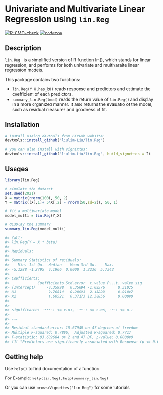 # Univariate and Multivariate Linear Regression using `lin.Reg`
  <!-- badges: start -->
  [![R-CMD-check](https://github.com/liulim-Liu/lin.Reg/workflows/R-CMD-check/badge.svg)](https://github.com/liulim-Liu/lin.Reg/actions)
  [![codecov](https://codecov.io/gh/liulim-Liu/lin.Reg/branch/main/graph/badge.svg)](https://codecov.io/gh/liulim-Liu/lin.Reg)
  <!-- badges: end -->
  
  
## Description

`lin.Reg ` is a simplified version of R function lm(), which stands for linear regression, and performs for both univariate and multivaraite linear regression models.

This package contains two functions:
- `lin.Reg(Y,X,has_b0)` reads response and predictors and estimate the coefficient of each predictors.
- `summary_lin.Reg(lmod)` reads the return value of `lin.Reg()` and display in a more organized manner. It also returns the evaluatio of the model, such as residual measures and goodness of fit.

## Installation
```r
# install useing devtools from GitHub website:
devtools::install_github("liulim-Liu/lin.Reg")

# you can also install with vignittes:
devtools::install_github("liulim-Liu/lin.Reg", build_vignettes = T)
```

## Usages
```r
library(lin.Reg)

# simulate the dataset
set.seed(2021)
X = matrix(rnorm(100), 50, 2)
Y = matrix((X[,1]+ 5*X[,2] + rnorm(50,sd=2)), 50, 1)

# fit a multivariate model
model_multi = lin.Reg(Y,X)

# display the summary
summary_lin.Reg(model_multi)

#> Call:
#> lin.Reg(Y = X * beta)
#> 
#> Residuals:
#> 
#> Summary Statistics of residuals:
#>    Min. 1st Qu.  Median    Mean 3rd Qu.    Max. 
#> -5.1288 -1.2795  0.1966  0.0000  1.2236  5.7342 
#> 
#> Coefficients:
#>             Coefficients Std.error  t.value P...t..value sig
#> (Intercept)     -0.35998   0.35094 -1.02576      0.31025    
#> X1               0.70514   0.28991  2.43223      0.01887    
#> X2               4.60521   0.37173 12.38856      0.00000    
#> 
#> 
#> Significance: '***': <= 0.01, '**': <= 0.05, '*': <= 0.1
#> 
#> ---
#> 
#> Residual standard error: 15.67940 on 47 degrees of freedom
#> Multiple R-squared: 0.7806,  Adjusted R-squared: 0.7713
#> F-statistic: 83.609684 on 2 and 47 DF, p-value: 0.000000
#> [1] "Predictors are significantly associated with Response (p <= 0.05)"
```

## Getting help
Use `help()` to find documentation of a function

For Example: `help(lin.Reg)`, `help(summary_lin.Reg)`

Or you can use `browseVignettes("lin.Reg")` for some tutorials.


